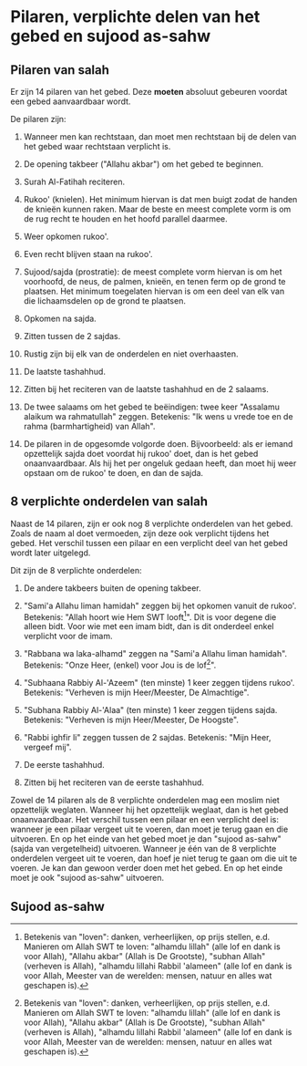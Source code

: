 # Pilaren, verplichte delen van het gebed en sujood as-sahw

## Pilaren van salah

Er zijn 14 pilaren van het gebed. Deze **moeten** absoluut gebeuren voordat een gebed aanvaardbaar wordt.

De pilaren zijn:

1. Wanneer men kan rechtstaan, dan moet men rechtstaan bij de delen van het gebed waar rechtstaan verplicht is.

2. De opening takbeer ("Allahu akbar") om het gebed te beginnen.

3. Surah Al-Fatihah reciteren.

4. Rukoo' (knielen). Het minimum hiervan is dat men buigt zodat de handen de knieën kunnen raken. Maar de beste en meest complete vorm is om de rug recht te houden en het hoofd parallel daarmee.

5. Weer opkomen rukoo'.

6. Even recht blijven staan na rukoo'.

7. Sujood/sajda (prostratie): de meest complete vorm hiervan is om het voorhoofd, de neus, de palmen, knieën, en tenen ferm op de grond te plaatsen. Het minimum toegelaten hiervan is om een deel van elk van die lichaamsdelen op de grond te plaatsen.

8. Opkomen na sajda.

9. Zitten tussen de 2 sajdas.

10. Rustig zijn bij elk van de onderdelen en niet overhaasten.

11. De laatste tashahhud.

12. Zitten bij het reciteren van de laatste tashahhud en de 2 salaams.

13. De twee salaams om het gebed te beëindigen: twee keer "Assalamu alaikum wa rahmatullah" zeggen. Betekenis: "Ik wens u vrede toe en de rahma (barmhartigheid) van Allah".

14. De pilaren in de opgesomde volgorde doen. Bijvoorbeeld: als er iemand opzettelijk sajda doet voordat hij rukoo' doet, dan is het gebed onaanvaardbaar. Als hij het per ongeluk gedaan heeft, dan moet hij weer opstaan om de rukoo' te doen, en dan de sajda.

## 8 verplichte onderdelen van salah

Naast de 14 pilaren, zijn er ook nog 8 verplichte onderdelen van het gebed. Zoals de naam al doet vermoeden, zijn deze ook verplicht tijdens het gebed. Het verschil tussen een pilaar en een verplicht deel van het gebed wordt later uitgelegd.

Dit zijn de 8 verplichte onderdelen:

1. De andere takbeers buiten de opening takbeer.

2. "Sami'a Allahu liman hamidah" zeggen bij het opkomen vanuit de rukoo'. Betekenis: "Allah hoort wie Hem SWT looft[^1]". Dit is voor degene die alleen bidt. Voor wie met een imam bidt, dan is dit onderdeel enkel verplicht voor de imam.

3. "Rabbana wa laka-alhamd" zeggen na "Sami'a Allahu liman hamidah". Betekenis: "Onze Heer, (enkel) voor Jou is de lof[^1]".

4. "Subhaana Rabbiy Al-'Azeem" (ten minste) 1 keer zeggen tijdens rukoo'. Betekenis: "Verheven is mijn Heer/Meester, De Almachtige".

5. "Subhana Rabbiy Al-'Alaa" (ten minste) 1 keer zeggen tijdens sajda. Betekenis: "Verheven is mijn Heer/Meester, De Hoogste".

6. "Rabbi ighfir li" zeggen tussen de 2 sajdas. Betekenis: "Mijn Heer, vergeef mij".

7. De eerste tashahhud.

8. Zitten bij het reciteren van de eerste tashahhud.

Zowel de 14 pilaren als de 8 verplichte onderdelen mag een moslim niet opzettelijk weglaten. Wanneer hij het opzettelijk weglaat, dan is het gebed onaanvaardbaar. Het verschil tussen een pilaar en een verplicht deel is: wanneer je een pilaar vergeet uit te voeren, dan moet je terug gaan en die uitvoeren. En op het einde van het gebed moet je dan "sujood as-sahw" (sajda van vergetelheid) uitvoeren. Wanneer je één van de 8 verplichte onderdelen vergeet uit te voeren, dan hoef je niet terug te gaan om die uit te voeren. Je kan dan gewoon verder doen met het gebed. En op het einde moet je ook "sujood as-sahw" uitvoeren.

## Sujood as-sahw

[^1]: Betekenis van "loven": danken, verheerlijken, op prijs stellen, e.d. Manieren om Allah SWT te loven: "alhamdu lillah" (alle lof en dank is voor Allah), "Allahu akbar" (Allah is De Grootste), "subhan Allah" (verheven is Allah), "alhamdu lillahi Rabbil 'alameen" (alle lof en dank is voor Allah, Meester van de werelden: mensen, natuur en alles wat geschapen is).
